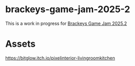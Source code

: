 # brackeys-game-jam-2025-2

This is a work in progress for [Brackeys Game Jam 2025.2](https://itch.io/jam/brackeys-14)

# Assets
https://bitglow.itch.io/pixelinterior-livingroomkitchen